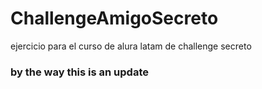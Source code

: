 # ChallengeAmigoSecreto
ejercicio para el curso de alura latam de challenge secreto
### by the way this is an update
